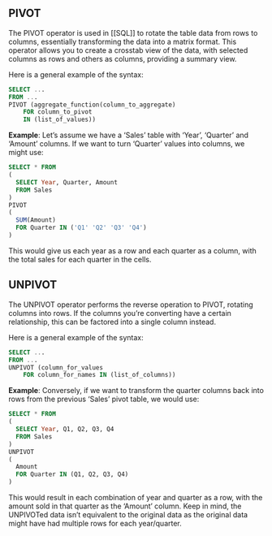## PIVOT

The PIVOT operator is used in [[SQL]] to rotate the table data from rows to columns, essentially transforming the data into a matrix format. This operator allows you to create a crosstab view of the data, with selected columns as rows and others as columns, providing a summary view.

Here is a general example of the syntax:

```sql
SELECT ...
FROM ...
PIVOT (aggregate_function(column_to_aggregate)
    FOR column_to_pivot 
    IN (list_of_values))
```

**Example**: Let’s assume we have a ‘Sales’ table with ‘Year’, ‘Quarter’ and ‘Amount’ columns. If we want to turn ‘Quarter’ values into columns, we might use:

```sql
SELECT * FROM 
(
  SELECT Year, Quarter, Amount
  FROM Sales
) 
PIVOT 
(
  SUM(Amount)
  FOR Quarter IN ('Q1' 'Q2' 'Q3' 'Q4')
)
```

This would give us each year as a row and each quarter as a column, with the total sales for each quarter in the cells.

## UNPIVOT

The UNPIVOT operator performs the reverse operation to PIVOT, rotating columns into rows. If the columns you’re converting have a certain relationship, this can be factored into a single column instead.

Here is a general example of the syntax:

```sql
SELECT ...
FROM ...
UNPIVOT (column_for_values 
    FOR column_for_names IN (list_of_columns))
```

**Example**: Conversely, if we want to transform the quarter columns back into rows from the previous ‘Sales’ pivot table, we would use:

```sql
SELECT * FROM 
(
  SELECT Year, Q1, Q2, Q3, Q4
  FROM Sales
) 
UNPIVOT 
(
  Amount
  FOR Quarter IN (Q1, Q2, Q3, Q4)
)
```

This would result in each combination of year and quarter as a row, with the amount sold in that quarter as the ‘Amount’ column. Keep in mind, the UNPIVOTed data isn’t equivalent to the original data as the original data might have had multiple rows for each year/quarter.